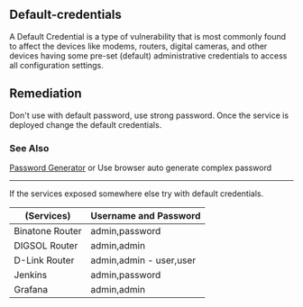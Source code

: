 ## Default-credentials
A Default Credential is a type of vulnerability that is most commonly found to affect the devices like modems, routers, digital cameras, and other devices having some pre-set (default) administrative credentials to access all configuration settings.

## Remediation
Don't use with default password, use strong password. Once the service is deployed change the default credentials.

### See Also
<a href="https://www.lastpass.com/password-generator" target="_blank">Password Generator</a>
or Use browser auto generate complex password   

-----------------------------------------------------------------------------------------------------------------------

If the services exposed somewhere else try with default credentials.  

| (Services)                      | Username and Password     |
| -------------                   | --------------------------|
| Binatone Router                 | admin,password            |
| DIGSOL Router                   | admin,admin               |
| D-Link Router                   | admin,admin - user,user   |
| Jenkins                         | admin,password            |
| Grafana                         | admin,admin               |
